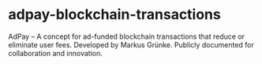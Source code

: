 # adpay-blockchain-transactions
AdPay – A concept for ad-funded blockchain transactions that reduce or eliminate user fees. Developed by Markus Grünke. Publicly documented for collaboration and innovation.

